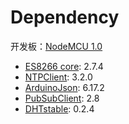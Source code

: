 # Dependency

开发板：[NodeMCU 1.0](https://github.com/nodemcu/nodemcu-devkit-v1.0)

- [ES8266 core](https://github.com/esp8266/Arduino): 2.7.4
- [NTPClient](https://github.com/arduino-libraries/NTPClient): 3.2.0
- [ArduinoJson](https://github.com/bblanchon/ArduinoJson): 6.17.2
- [PubSubClient](https://github.com/knolleary/pubsubclient): 2.8
- [DHTstable](https://github.com/RobTillaart/Arduino/tree/master/libraries/DHTstable): 0.2.4
